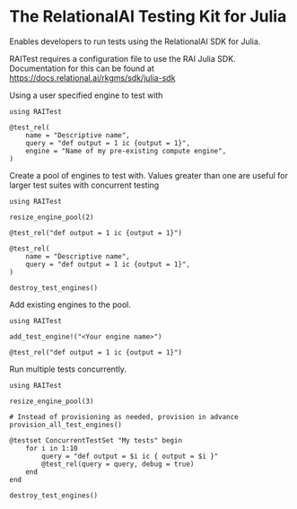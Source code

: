 # The RelationalAI Testing Kit for Julia

Enables developers to run tests using the RelationalAI SDK for Julia.

RAITest requires a configuration file to use the RAI Julia SDK. Documentation for this can be found at https://docs.relational.ai/rkgms/sdk/julia-sdk

Using a user specified engine to test with
```
using RAITest

@test_rel(
    name = "Descriptive name",
    query = "def output = 1 ic {output = 1}",
    engine = "Name of my pre-existing compute engine",
)
```

Create a pool of engines to test with. Values greater than one are useful for larger test suites with concurrent testing

```
using RAITest

resize_engine_pool(2)

@test_rel("def output = 1 ic {output = 1}")

@test_rel(
    name = "Descriptive name",
    query = "def output = 1 ic {output = 1}",
)

destroy_test_engines()
```

Add existing engines to the pool.

```
using RAITest

add_test_engine!("<Your engine name>")

@test_rel("def output = 1 ic {output = 1}")

```

Run multiple tests concurrently.

```
using RAITest

resize_engine_pool(3)

# Instead of provisioning as needed, provision in advance
provision_all_test_engines()

@testset ConcurrentTestSet "My tests" begin
    for i in 1:10
        query = "def output = $i ic { output = $i }"
        @test_rel(query = query, debug = true)
    end
end

destroy_test_engines()
```
